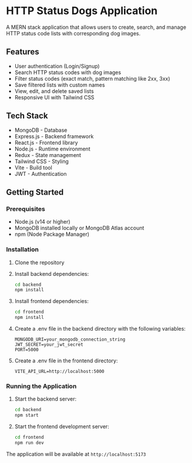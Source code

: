 # HTTP Status Dogs Application

A MERN stack application that allows users to create, search, and manage HTTP status code lists with corresponding dog images.

## Features

- User authentication (Login/Signup)
- Search HTTP status codes with dog images
- Filter status codes (exact match, pattern matching like 2xx, 3xx)
- Save filtered lists with custom names
- View, edit, and delete saved lists
- Responsive UI with Tailwind CSS

## Tech Stack

- MongoDB - Database
- Express.js - Backend framework
- React.js - Frontend library
- Node.js - Runtime environment
- Redux - State management
- Tailwind CSS - Styling
- Vite - Build tool
- JWT - Authentication

## Getting Started

### Prerequisites

- Node.js (v14 or higher)
- MongoDB installed locally or MongoDB Atlas account
- npm (Node Package Manager)

### Installation

1. Clone the repository
2. Install backend dependencies:
   ```bash
   cd backend
   npm install
   ```
3. Install frontend dependencies:
   ```bash
   cd frontend
   npm install
   ```

4. Create a .env file in the backend directory with the following variables:
   ```
   MONGODB_URI=your_mongodb_connection_string
   JWT_SECRET=your_jwt_secret
   PORT=5000
   ```

5. Create a .env file in the frontend directory:
   ```
   VITE_API_URL=http://localhost:5000
   ```

### Running the Application

1. Start the backend server:
   ```bash
   cd backend
   npm start
   ```

2. Start the frontend development server:
   ```bash
   cd frontend
   npm run dev
   ```

The application will be available at `http://localhost:5173`
